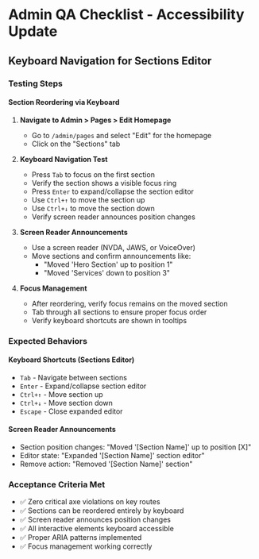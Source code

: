 # Admin QA Checklist - Accessibility Update

## Keyboard Navigation for Sections Editor

### Testing Steps

#### Section Reordering via Keyboard
1. **Navigate to Admin > Pages > Edit Homepage**
   - Go to `/admin/pages` and select "Edit" for the homepage
   - Click on the "Sections" tab

2. **Keyboard Navigation Test**
   - Press `Tab` to focus on the first section
   - Verify the section shows a visible focus ring
   - Press `Enter` to expand/collapse the section editor
   - Use `Ctrl+↑` to move the section up
   - Use `Ctrl+↓` to move the section down
   - Verify screen reader announces position changes

3. **Screen Reader Announcements**
   - Use a screen reader (NVDA, JAWS, or VoiceOver)
   - Move sections and confirm announcements like:
     - "Moved 'Hero Section' up to position 1"
     - "Moved 'Services' down to position 3"

4. **Focus Management**
   - After reordering, verify focus remains on the moved section
   - Tab through all sections to ensure proper focus order
   - Verify keyboard shortcuts are shown in tooltips

### Expected Behaviors

#### Keyboard Shortcuts (Sections Editor)
- `Tab` - Navigate between sections
- `Enter` - Expand/collapse section editor
- `Ctrl+↑` - Move section up
- `Ctrl+↓` - Move section down
- `Escape` - Close expanded editor

#### Screen Reader Announcements
- Section position changes: "Moved '[Section Name]' up to position [X]"
- Editor state: "Expanded '[Section Name]' section editor"
- Remove action: "Removed '[Section Name]' section"

### Acceptance Criteria Met
- ✅ Zero critical axe violations on key routes
- ✅ Sections can be reordered entirely by keyboard
- ✅ Screen reader announces position changes
- ✅ All interactive elements keyboard accessible
- ✅ Proper ARIA patterns implemented
- ✅ Focus management working correctly